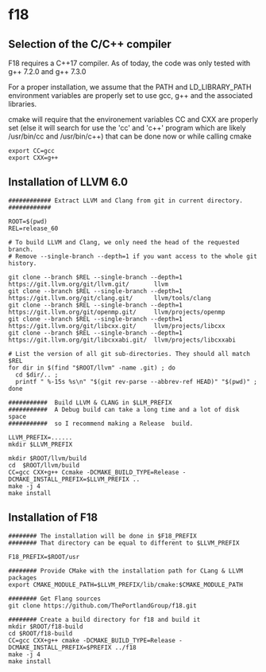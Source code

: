 # f18

## Selection of the C/C++ compiler

F18 requires a C++17 compiler. As of today, the code was only tested with g++ 7.2.0 and g++ 7.3.0  

For a proper installation, we assume that the PATH and LD_LIBRARY_PATH environment variables 
are properly set to use gcc, g++ and the associated libraries.   

cmake will require that the environement variables CC and CXX are properly set (else it will 
search for use the 'cc' and 'c++' program which are likely /usr/bin/cc and /usr/bin/c++) that 
can be done now or while calling cmake 

    export CC=gcc
    export CXX=g++

## Installation of LLVM 6.0

    ############ Extract LLVM and Clang from git in current directory. 
    ############ 

    ROOT=$(pwd)
    REL=release_60
   
    # To build LLVM and Clang, we only need the head of the requested branch. 
    # Remove --single-branch --depth=1 if you want access to the whole git history. 
   
    git clone --branch $REL --single-branch --depth=1 https://git.llvm.org/git/llvm.git/       llvm
    git clone --branch $REL --single-branch --depth=1 https://git.llvm.org/git/clang.git/      llvm/tools/clang
    git clone --branch $REL --single-branch --depth=1 https://git.llvm.org/git/openmp.git/     llvm/projects/openmp
    git clone --branch $REL --single-branch --depth=1 https://git.llvm.org/git/libcxx.git/     llvm/projects/libcxx
    git clone --branch $REL --single-branch --depth=1 https://git.llvm.org/git/libcxxabi.git/  llvm/projects/libcxxabi

    # List the version of all git sub-directories. They should all match $REL
    for dir in $(find "$ROOT/llvm" -name .git) ; do 
      cd $dir/.. ; 
      printf " %-15s %s\n" "$(git rev-parse --abbrev-ref HEAD)" "$(pwd)" ; 
    done
   
    ###########  Build LLVM & CLANG in $LLM_PREFIX 
    ###########  A Debug build can take a long time and a lot of disk space
    ###########  so I recommend making a Release  build.
       
    LLVM_PREFIX=...... 
    mkdir $LLVM_PREFIX
    
    mkdir $ROOT/llvm/build
    cd  $ROOT/llvm/build 
    CC=gcc CXX+g++ Ccmake -DCMAKE_BUILD_TYPE=Release -DCMAKE_INSTALL_PREFIX=$LLVM_PREFIX ..
    make -j 4
    make install
   

## Installation of F18

    ######## The installation will be done in $F18_PREFIX
    ######## That directory can be equal to different to $LLVM_PREFIX
   
    F18_PREFIX=$ROOT/usr   

    ######## Provide CMake with the installation path for CLang & LLVM packages
    export CMAKE_MODULE_PATH=$LLVM_PREFIX/lib/cmake:$CMAKE_MODULE_PATH
    
    ######## Get Flang sources 
    git clone https://github.com/ThePortlandGroup/f18.git

    ######## Create a build directory for f18 and build it 
    mkdir $ROOT/f18-build
    cd $ROOT/f18-build
    CC=gcc CXX+g++ cmake -DCMAKE_BUILD_TYPE=Release -DCMAKE_INSTALL_PREFIX=$PREFIX ../f18 
    make -j 4
    make install 
